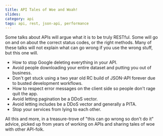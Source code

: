 ```yaml
---
title: API Tales of Woe and Woah!
slides:
category: api
tags: api, rest, json-api, performance
---
```


Some talks about APIs will argue what it is to be truly RESTful. Some will go
on and on about the correct status codes, or the right methods. Many of these
talks will not explain what can go wrong if you use the wrong stuff, but this
one will.

- How to stop Google deleting everything in your API.
- Avoid people downloading your entire dataset and putting you out of business.
- Don't get stuck using a two year old RC build of JSON-API forever due to busted development workflows.
- How to respect error messages on the client side so people don't rage quit the app.
- Avoid letting pagination be a DDoS vector.
- Avoid letting includes be a DDoS vector and generally a PITA.
- Stop your services from lying to each other.

All this and more, in a treasure-trove of "this can go wrong so don't do it"
advice, picked up from years of working on APIs and sharing tales of woe with
other API-folk.
